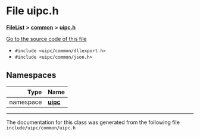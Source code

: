 

# File uipc.h



[**FileList**](files.md) **>** [**common**](dir_fe04c8fb910be76d82cd33e795163b9b.md) **>** [**uipc.h**](common_2uipc_8h.md)

[Go to the source code of this file](common_2uipc_8h_source.md)



* `#include <uipc/common/dllexport.h>`
* `#include <uipc/common/json.h>`













## Namespaces

| Type | Name |
| ---: | :--- |
| namespace | [**uipc**](namespaceuipc.md) <br> |





















































------------------------------
The documentation for this class was generated from the following file `include/uipc/common/uipc.h`

